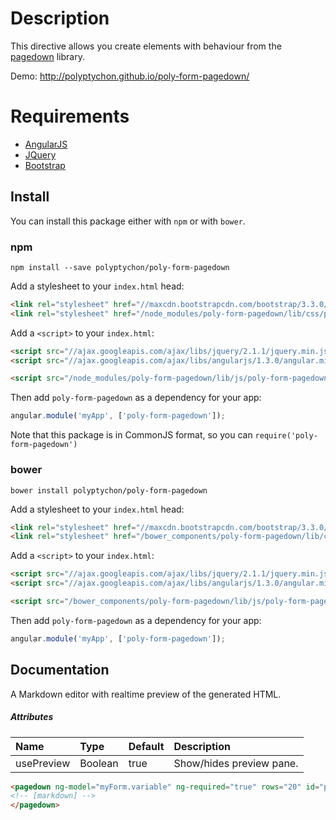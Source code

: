 # Description

This directive allows you create elements with behaviour from the [pagedown](https://code.google.com/p/pagedown/) library.

Demo: http://polyptychon.github.io/poly-form-pagedown/

# Requirements

- [AngularJS](http://angularjs.org/)
- [JQuery](http://jquery.com/)
- [Bootstrap](https://github.com/twbs/bootstrap/)

## Install

You can install this package either with `npm` or with `bower`.

### npm

```shell
npm install --save polyptychon/poly-form-pagedown
```
Add a stylesheet to your `index.html` head:
```html
<link rel="stylesheet" href="//maxcdn.bootstrapcdn.com/bootstrap/3.3.0/css/bootstrap.min.css">
<link rel="stylesheet" href="/node_modules/poly-form-pagedown/lib/css/poly-form-pagedown.css">
```

Add a `<script>` to your `index.html`:

```html
<script src="//ajax.googleapis.com/ajax/libs/jquery/2.1.1/jquery.min.js"></script>
<script src="//ajax.googleapis.com/ajax/libs/angularjs/1.3.0/angular.min.js"></script>

<script src="/node_modules/poly-form-pagedown/lib/js/poly-form-pagedown.min.js"></script>
```

Then add `poly-form-pagedown` as a dependency for your app:

```javascript
angular.module('myApp', ['poly-form-pagedown']);
```

Note that this package is in CommonJS format, so you can `require('poly-form-pagedown')`

### bower

```shell
bower install polyptychon/poly-form-pagedown
```

Add a stylesheet to your `index.html` head:
```html
<link rel="stylesheet" href="//maxcdn.bootstrapcdn.com/bootstrap/3.3.0/css/bootstrap.min.css">
<link rel="stylesheet" href="/bower_components/poly-form-pagedown/lib/css/poly-form-pagedown.css">
```

Add a `<script>` to your `index.html`:

```html
<script src="//ajax.googleapis.com/ajax/libs/jquery/2.1.1/jquery.min.js"></script>
<script src="//ajax.googleapis.com/ajax/libs/angularjs/1.3.0/angular.min.js"></script>

<script src="/bower_components/poly-form-pagedown/lib/js/poly-form-pagedown.min.js"></script>
```

Then add `poly-form-pagedown` as a dependency for your app:

```javascript
angular.module('myApp', ['poly-form-pagedown']);
```

## Documentation

A Markdown editor with realtime preview of the generated HTML.

##### Attributes

| Name                                      | Type     | Default   | Description |
| :-------------------------------------    | :---     | :-----    | :-----      |
| usePreview                                | Boolean  | true      | Show/hides preview pane. |

```html
<pagedown ng-model="myForm.variable" ng-required="true" rows="20" id="pagedown_id">
<!-- [markdown] -->
</pagedown>
```
